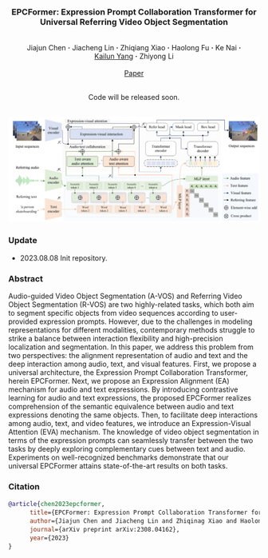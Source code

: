 ### <p align="center"> EPCFormer: Expression Prompt Collaboration Transformer for <br /> Universal Referring Video Object Segmentation
<br>
<div align="center">
  Jiajun&nbsp;Chen</a> <b>&middot;</b>
  Jiacheng&nbsp;Lin</a> <b>&middot;</b>
  Zhiqiang&nbsp;Xiao</a> <b>&middot;</b>
  Haolong&nbsp;Fu</a> <b>&middot;</b>
  Ke&nbsp;Nai</a> <b>&middot;</b>
  <a href="https://yangkailun.com/" target="_blank">Kailun&nbsp;Yang</a> <b>&middot;</b>
  Zhiyong&nbsp;Li</a>
  <br> <br>
  <a href="https://arxiv.org/pdf/2308.04162.pdf" target="_blank">Paper</a>
</div>

<br>
<p align="center">Code will be released soon. </p>
<br>

<div align=center><img src="assets/epcformer.png" /></div>

### Update
- 2023.08.08 Init repository.

### Abstract
Audio-guided Video Object Segmentation (A-VOS) and Referring Video Object Segmentation (R-VOS) are two highly-related tasks, which both aim to segment specific objects from video sequences according to user-provided expression prompts. However, due to the challenges in modeling representations for different modalities, contemporary methods struggle to strike a balance between interaction flexibility and high-precision localization and segmentation. In this paper, we address this problem from two perspectives: the alignment representation of audio and text and the deep interaction among audio, text, and visual features. First, we propose a universal architecture, the Expression Prompt Collaboration Transformer, herein EPCFormer. Next, we propose an Expression Alignment (EA) mechanism for audio and text expressions. By introducing contrastive learning for audio and text expressions, the proposed EPCFormer realizes comprehension of the semantic equivalence between audio and text expressions denoting the same objects. Then, to facilitate deep interactions among audio, text, and video features, we introduce an Expression-Visual Attention (EVA) mechanism. The knowledge of video object segmentation in terms of the expression prompts can seamlessly transfer between the two tasks by deeply exploring complementary cues between text and audio. Experiments on well-recognized benchmarks demonstrate that our universal EPCFormer attains state-of-the-art results on both tasks.

### Citation
~~~bibtex
@article{chen2023epcformer,
      title={EPCFormer: Expression Prompt Collaboration Transformer for Universal Referring Video Object Segmentation}, 
      author={Jiajun Chen and Jiacheng Lin and Zhiqinag Xiao and Haolong Fu and Ke Nai and Kailun Yang and Zhiyong Li},
      journal={arXiv preprint arXiv:2308.04162},
      year={2023}
}
~~~
